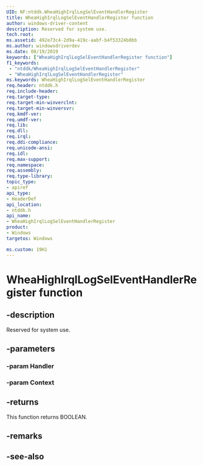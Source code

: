 ```yaml
---
UID: NF:ntddk.WheaHighIrqlLogSelEventHandlerRegister
title: WheaHighIrqlLogSelEventHandlerRegister function
author: windows-driver-content
description: Reserved for system use.
tech.root:
ms.assetid: 492e73c4-2d9a-419c-aabf-b4f53324b8bb
ms.author: windowsdriverdev
ms.date: 08/19/2019
keywords: ["WheaHighIrqlLogSelEventHandlerRegister function"]
f1_keywords:
 - "ntddk/WheaHighIrqlLogSelEventHandlerRegister"
 - "WheaHighIrqlLogSelEventHandlerRegister"
ms.keywords: WheaHighIrqlLogSelEventHandlerRegister
req.header: ntddk.h
req.include-header:
req.target-type:
req.target-min-winverclnt:
req.target-min-winversvr:
req.kmdf-ver:
req.umdf-ver:
req.lib:
req.dll:
req.irql: 
req.ddi-compliance:
req.unicode-ansi:
req.idl:
req.max-support:
req.namespace:
req.assembly:
req.type-library: 
topic_type: 
- apiref
api_type: 
- HeaderDef
api_location:
- ntddk.h
api_name: 
- WheaHighIrqlLogSelEventHandlerRegister
product: 
- Windows
targetos: Windows

ms.custom: 19H1
---
```


# WheaHighIrqlLogSelEventHandlerRegister function


## -description

Reserved for system use.

## -parameters

### -param Handler



### -param Context




## -returns
This function returns BOOLEAN.
## -remarks

## -see-also
